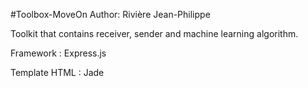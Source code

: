 #Toolbox-MoveOn
Author: Rivière Jean-Philippe

Toolkit that contains receiver, sender and machine learning algorithm.


Framework : Express.js

Template HTML : Jade